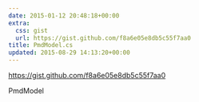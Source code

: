 ```yaml
---
date: 2015-01-12 20:48:18+00:00
extra:
  css: gist
  url: https://gist.github.com/f8a6e05e8db5c55f7aa0
title: PmdModel.cs
updated: 2015-08-29 14:13:20+00:00
---
```


<https://gist.github.com/f8a6e05e8db5c55f7aa0>

PmdModel
